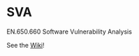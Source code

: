 # SVA
EN.650.660 Software Vulnerability Analysis

See the [Wiki](https://github.com/jhu-information-security-institute/SVA/wiki)!
